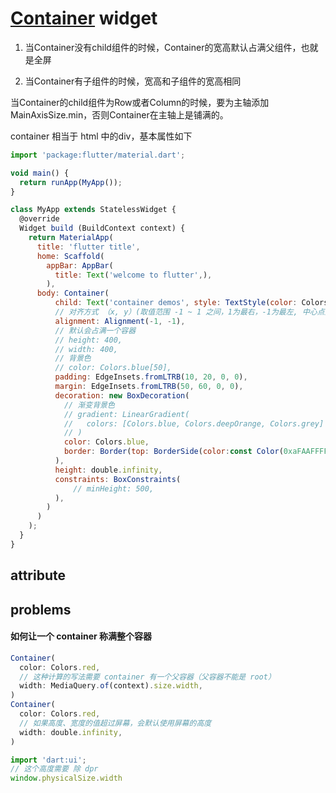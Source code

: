 # [Container](https://api.flutter.dev/flutter/widgets/Container-class.html) widget

1. 当Container没有child组件的时候，Container的宽高默认占满父组件，也就是全屏

2. 当Container有子组件的时候，宽高和子组件的宽高相同

当Container的child组件为Row或者Column的时候，要为主轴添加 MainAxisSize.min，否则Container在主轴上是铺满的。

container 相当于 html 中的div，基本属性如下

```js
import 'package:flutter/material.dart';

void main() {
  return runApp(MyApp());
}

class MyApp extends StatelessWidget {
  @override 
  Widget build (BuildContext context) {
    return MaterialApp(
      title: 'flutter title',
      home: Scaffold(
        appBar: AppBar(
          title: Text('welcome to flutter',),
        ),
      body: Container(
          child: Text('container demos', style: TextStyle(color: Colors.white, fontSize: 20),),
          // 对齐方式 （x, y）(取值范围 -1 ~ 1 之间，1为最右，-1为最左, 中心点为 0，0)
          alignment: Alignment(-1, -1),
          // 默认会占满一个容器
          // height: 400,
          // width: 400,
          // 背景色
          // color: Colors.blue[50],
          padding: EdgeInsets.fromLTRB(10, 20, 0, 0),
          margin: EdgeInsets.fromLTRB(50, 60, 0, 0),
          decoration: new BoxDecoration(
            // 渐变背景色
            // gradient: LinearGradient(
            //   colors: [Colors.blue, Colors.deepOrange, Colors.grey]
            // )
            color: Colors.blue,
            border: Border(top: BorderSide(color:const Color(0xaFAAFFFF),width: 5)),
          ),
          height: double.infinity,
          constraints: BoxConstraints(
              // minHeight: 500,
          ),
        )
      )
    );
  }
}
```

## attribute

## problems

#### 如何让一个 container 称满整个容器

```js
Container(
  color: Colors.red,
  // 这种计算的写法需要 container 有一个父容器（父容器不能是 root）
  width: MediaQuery.of(context).size.width,
)
Container(
  color: Colors.red,
  // 如果高度、宽度的值超过屏幕，会默认使用屏幕的高度
  width: double.infinity,
)

import 'dart:ui';
// 这个高度需要 除 dpr
window.physicalSize.width

```

